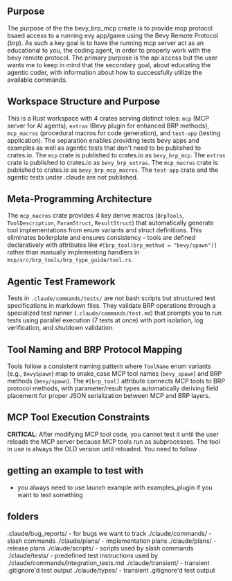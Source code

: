 ## Purpose
The purpose of the the bevy_brp_mcp create is to provide mcp protocol bsaed access to a running evy app/game using the Bevy Remote Protocol (brp).  As such a key goal is to have the running mcp server act as an educational to you, the coding agent, in order to properly work with the bevy remote protocol. The primary purpose is the api access but the user wants me to keep in mind that the secondary goal, about educating the agentic coder, with information about how to successfully utilize the available commands.

## Workspace Structure and Purpose
This is a Rust workspace with 4 crates serving distinct roles: `mcp` (MCP server for AI agents), `extras` (Bevy plugin for enhanced BRP methods), `mcp_macros` (procedural macros for code generation), and `test-app` (testing application). The separation enables providing tests bevy apps and examples as well as agentic tests that don't need to be published to crates.io.  The `mcp` crate is published to crates.io as `bevy_brp_mcp`. The `extras` crate is published to crates.io as `bevy_brp_extras`. The `mcp_macros` crate is published to crates.io as `bevy_brp_mcp_macros`. The `test-app` crate and the agentic tests under .claude are not published.

## Meta-Programming Architecture
The `mcp_macros` crate provides 4 key derive macros (`BrpTools`, `ToolDescription`, `ParamStruct`, `ResultStruct`) that automatically generate tool implementations from enum variants and struct definitions. This eliminates boilerplate and ensures consistency - tools are defined declaratively with attributes like `#[brp_tool(brp_method = "bevy/spawn")]` rather than manually implementing handlers in `mcp/src/brp_tools/brp_type_guide/tool.rs`.

## Agentic Test Framework
Tests in `.claude/commands/tests/` are not bash scripts but structured test specifications in markdown files. They validate BRP operations through a specialized test runner (`.claude/commands/test.md`) that prompts you to run tests using parallel execution (7 tests at once) with port isolation, log verification, and shutdown validation.

## Tool Naming and BRP Protocol Mapping
Tools follow a consistent naming pattern where `ToolName` enum variants (e.g., `BevySpawn`) map to snake_case MCP tool names (`bevy_spawn`) and BRP methods (`bevy/spawn`). The `#[brp_tool]` attribute connects MCP tools to BRP protocol methods, with parameter/result types automatically deriving field placement for proper JSON serialization between MCP and BRP layers.

## MCP Tool Execution Constraints
**CRITICAL**: After modifying MCP tool code, you cannot test it until the user reloads the MCP server because MCP tools run as subprocesses. The tool in use is always the OLD version until reloaded. You need to follow <McpEditProcedure/>.

## getting an example to test with
- you always need to use launch example with examples_plugin if you want to test something

## folders
.claude/bug_reports/ - for bugs we want to track
./claude/commands/ - slash commands
./claude/plans/ - implementation plans
./claude/plans/ - release plans
./claude/scripts/ - scripts used by slash commands
./claude/tests/ - predefined test instructions used by ./claude/commands/integration_tests.md
./claude/transient/ - transient .gitignore'd test output
./claude/types/ - transient .gitignore'd test output
